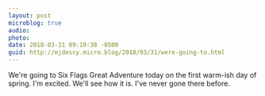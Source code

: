 ```yaml
---
layout: post
microblog: true
audio: 
photo: 
date: 2018-03-31 09:19:38 -0500
guid: http://mjdescy.micro.blog/2018/03/31/were-going-to.html
---
```

We're going to Six Flags Great Adventure today on the first warm-ish day of spring. I'm excited. We'll see how it is. I've never gone there before.
